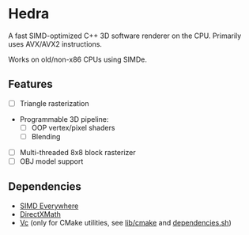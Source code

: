# Hedra

A fast SIMD-optimized C++ 3D software renderer on the CPU. Primarily uses AVX/AVX2 instructions.

Works on old/non-x86 CPUs using SIMDe.

## Features

- [ ] Triangle rasterization
- Programmable 3D pipeline:
  - [ ] OOP vertex/pixel shaders
  - [ ] Blending
- [ ] Multi-threaded 8x8 block rasterizer
- [ ] OBJ model support

## Dependencies

- [SIMD Everywhere](https://github.com/simd-everywhere/simde)
- [DirectXMath](https://github.com/microsoft/DirectXMath)
- [Vc](https://github.com/VcDevel/Vc) (only for CMake utilities, see [lib/cmake](https://github.com/whypet/Hedra/tree/main/lib/cmake) and [dependencies.sh](https://github.com/whypet/Hedra/blob/main/dependencies.sh))
